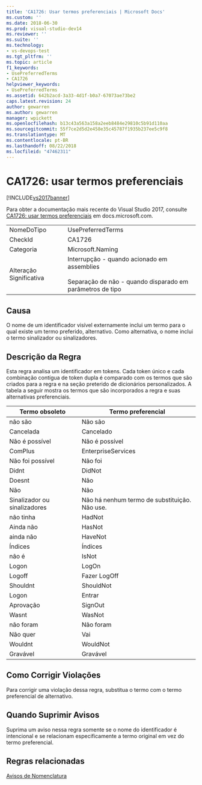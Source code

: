 ```yaml
---
title: 'CA1726: Usar termos preferenciais | Microsoft Docs'
ms.custom: ''
ms.date: 2018-06-30
ms.prod: visual-studio-dev14
ms.reviewer: ''
ms.suite: ''
ms.technology:
- vs-devops-test
ms.tgt_pltfrm: ''
ms.topic: article
f1_keywords:
- UsePreferredTerms
- CA1726
helpviewer_keywords:
- UsePreferredTerms
ms.assetid: 642b2acd-3a33-4d1f-b0a7-67073ae73be2
caps.latest.revision: 24
author: gewarren
ms.author: gewarren
manager: wpickett
ms.openlocfilehash: b13c43a563a158a2eeb8484e29810c5b91d110aa
ms.sourcegitcommit: 55f7ce2d5d2e458e35c45787f1935b237ee5c9f8
ms.translationtype: MT
ms.contentlocale: pt-BR
ms.lasthandoff: 08/22/2018
ms.locfileid: "47462311"
---
```

# <a name="ca1726-use-preferred-terms"></a>CA1726: usar termos preferenciais
[!INCLUDE[vs2017banner](../includes/vs2017banner.md)]

Para obter a documentação mais recente do Visual Studio 2017, consulte [CA1726: usar termos preferenciais](https://docs.microsoft.com/visualstudio/code-quality/ca1726-use-preferred-terms) em docs.microsoft.com.  
  
|||  
|-|-|  
|NomeDoTipo|UsePreferredTerms|  
|CheckId|CA1726|  
|Categoria|Microsoft.Naming|  
|Alteração Significativa|Interrupção - quando acionado em assemblies<br /><br /> Separação de não - quando disparado em parâmetros de tipo|  
  
## <a name="cause"></a>Causa  
 O nome de um identificador visível externamente inclui um termo para o qual existe um termo preferido, alternativo. Como alternativa, o nome inclui o termo sinalizador ou sinalizadores.  
  
## <a name="rule-description"></a>Descrição da Regra  
 Esta regra analisa um identificador em tokens. Cada token único e cada combinação contígua de token dupla é comparado com os termos que são criados para a regra e na seção preterido de dicionários personalizados. A tabela a seguir mostra os termos que são incorporados a regra e suas alternativas preferenciais.  
  
|Termo obsoleto|Termo preferencial|  
|-------------------|--------------------|  
|não são|Não são|  
|Cancelada|Cancelado|  
|Não é possível|Não é possível|  
|ComPlus|EnterpriseServices|  
|Não foi possível|Não foi|  
|Didnt|DidNot|  
|Doesnt|Não|  
|Não|Não|  
|Sinalizador ou sinalizadores|Não há nenhum termo de substituição. Não use.|  
|não tinha|HadNot|  
|Ainda não|HasNot|  
|ainda não|HaveNot|  
|Índices|Índices|  
|não é|IsNot|  
|Logon|LogOn|  
|Logoff|Fazer LogOff|  
|Shouldnt|ShouldNot|  
|Logon|Entrar|  
|Aprovação|SignOut|  
|Wasnt|WasNot|  
|não foram|Não foram|  
|Não quer|Vai|  
|Wouldnt|WouldNot|  
|Gravável|Gravável|  
  
## <a name="how-to-fix-violations"></a>Como Corrigir Violações  
 Para corrigir uma violação dessa regra, substitua o termo com o termo preferencial de alternativo.  
  
## <a name="when-to-suppress-warnings"></a>Quando Suprimir Avisos  
 Suprima um aviso nessa regra somente se o nome do identificador é intencional e se relacionam especificamente a termo original em vez do termo preferencial.  
  
## <a name="related-rules"></a>Regras relacionadas  
 [Avisos de Nomenclatura](../code-quality/naming-warnings.md)


